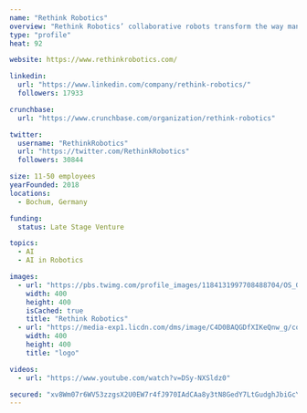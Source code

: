 ```yaml
---
name: "Rethink Robotics"
overview: "Rethink Robotics’ collaborative robots transform the way manufacturing work gets done on factory floors around the world. Our cobots can be deployed quickly, are designed to work safely alongside people, and are highly reliable, adaptable and easy-to-use. With a quick return on investment, manufacturers are increasingly turning to our Sawyer cobot as a smart solution to automate more while addressing challenges like labor shortages and productivity across industries such as plastics, packaging and co-packing, metal fabrication, electronics, and automotive supply chain."
type: "profile"
heat: 92

website: https://www.rethinkrobotics.com/

linkedin:
  url: "https://www.linkedin.com/company/rethink-robotics/"
  followers: 17933

crunchbase:
  url: "https://www.crunchbase.com/organization/rethink-robotics"

twitter:
  username: "RethinkRobotics"
  url: "https://twitter.com/RethinkRobotics"
  followers: 30844

size: 11-50 employees
yearFounded: 2018
locations:
  - Bochum, Germany

funding:
  status: Late Stage Venture

topics:
  - AI
  - AI in Robotics

images:
  - url: "https://pbs.twimg.com/profile_images/1184131997708488704/OS_GZKiw_400x400.jpg"
    width: 400
    height: 400
    isCached: true
    title: "Rethink Robotics"
  - url: "https://media-exp1.licdn.com/dms/image/C4D0BAQGDfXIKeQnw_g/company-logo_200_200/0?e=1594857600&v=beta&t=dK_2lwjgeDcNJ0MjuT9b9_9-2sOEatkl0GxfTMA52SI"
    width: 400
    height: 400
    title: "logo"

videos:
  - url: "https://www.youtube.com/watch?v=DSy-NXSldz0"

secured: "xv8Wm07r6WV53zzgsX2U0EW7r4fJ970IAdCAa8y3tN8GedY7LtGudghJbiGcYayVMssB3vMf9XrTuFGrv0UcjpNs9RtLugkKnemfDQf+9o0VdkY4y0yD7SSixxa+jJL5wi0kpc6KQsXPyHk1q021UiaDTAFYOBNcIUPWrpFWF4pLAJ9Hn2AQt4E0CgftnJqb+ljN8dJH1Y4PfqHVp8oofxKQYbRQk9VIWHjY/FIu60nu1W6K2KxyHVU3ov6wO2LRQpOK9CEe2PLj7FXbtNZLLyTip5WA03JNZ/AtUISPUfbacknWaM3m1ceSPyStF60lwN9Pk29FfFC86HhuJZTsfdE3ZT+LBuHSqagiY3YXqbf8e7Ha8u6F5oNoGrozXrEUSZnE8bXDADXZmj54pKLhRAAKxw6/ZqncX5DnNIZEi40=;0TA4iytXHNIsaOgRpCSe2g=="
---
```


